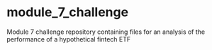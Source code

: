 # module_7_challenge
Module 7 challenge repository containing files for an analysis of the performance of a hypothetical fintech ETF
